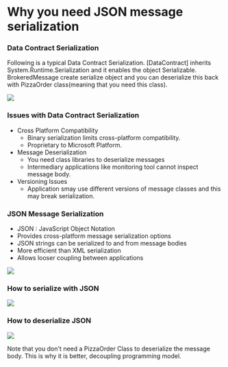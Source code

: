 # Why you need JSON message serialization

### Data Contract Serialization

Following is a typical Data Contract Serialization. [DataContract] inherits System.Runtime.Serialization and it enables the object Serializable. BrokeredMessage create serialize object and you can deserialize this back with PizzaOrder class(meaning that you need this class). 

![](http://i.imgur.com/1nnNgGM.png)

### Issues with Data Contract Serialization

- Cross Platform Compatibility
	- Binary serialization limits cross-platform compatibility.
	- Proprietary to Microsoft Platform. 
- Message Deserialization
	- You need class libraries to deserialize messages
	- Intermediary applications like monitoring tool cannot inspect message body. 
- Versioning Issues
	- Application smay use different versions of message classes and this may break serialization. 

### JSON Message Serialization

- JSON : JavaScript Object Notation
- Provides cross-platform message serialization options
- JSON strings can be serialized to and from message bodies
- More efficient than XML serialization
- Allows looser coupling between applications

![](http://i.imgur.com/Yifuph4.png)

### How to serialize with JSON

![](http://i.imgur.com/H2lFSTx.png)

### How to deserialize JSON

![](http://i.imgur.com/yibscr4.png)

Note that you don't need a PizzaOrder Class to deserialize the message body. This is why it is better, decoupling programming model. 
